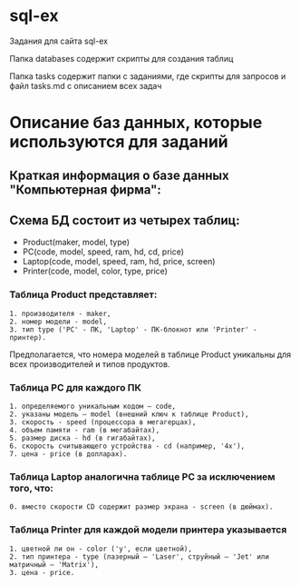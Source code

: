 # sql-ex
Задания для сайта sql-ex


Папка databases содержит скрипты для создания таблиц

Папка tasks содержит папки с заданиями, где скрипты для запросов и файл tasks.md с описанием всех задач

# Описание баз данных, которые используются для заданий

## Краткая информация о базе данных "Компьютерная фирма":

## Схема БД состоит из четырех таблиц:
- Product(maker, model, type)
- PC(code, model, speed, ram, hd, cd, price)
- Laptop(code, model, speed, ram, hd, price, screen)
- Printer(code, model, color, type, price)

### Таблица Product представляет:

	1. производителя - maker, 
	2. номер модели - model,
	3. тип type ('PC' - ПК, 'Laptop' - ПК-блокнот или 'Printer' - принтер). 
Предполагается, что номера моделей в таблице Product уникальны для всех производителей и типов продуктов. 

### Таблица PC для каждого ПК

	1. определяемого уникальным кодом – code,
	2. указаны модель – model (внешний ключ к таблице Product),
	3. скорость - speed (процессора в мегагерцах),
	4. объем памяти - ram (в мегабайтах), 
	5. размер диска - hd (в гигабайтах),
	6. скорость считывающего устройства - cd (например, '4x'),
	7. цена - price (в долларах). 
	
### Таблица Laptop аналогична таблице РС за исключением того, что: 

	0. вместо скорости CD содержит размер экрана - screen (в дюймах). 
	
### Таблица Printer для каждой модели принтера указывается

	1. цветной ли он - color ('y', если цветной),
	2. тип принтера - type (лазерный – 'Laser', струйный – 'Jet' или матричный – 'Matrix'),
	3. цена - price.
